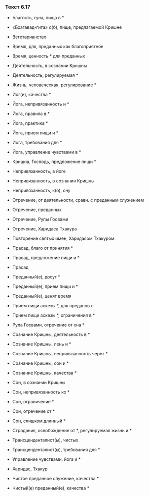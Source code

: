 ### Текст 6.17

- Благость, гуна, пища в *

- «Бхагавад-гита» о(б), пище, предлагаемой Кришне

- Вегетарианство

- Время, для, преданных как благоприятное

- Время, ценность * для преданных

- Деятельность, в сознании Кришны

- Деятельность, регулируемая *

- Жизнь, человеческая, регулирование *

- Йог(и), качества *

- Йога, непривязанность и *

- Йога, правила в *

- Йога, практика *

- Йога, прием пищи и *

- Йога, требования для *

- Йога, управление чувствами в *

- Кришна, Господь, предложение пищи *

- Непривязанность, в йоге

- Непривязанность, в сознании Кришны

- Непривязанность, к(о), сну

- Отречение, от деятельности, сравн. с преданным служением

- Отречение, преданных

- Отречение, Рупы Госвами

- Отречение, Харидаса Тхакура

- Повторение святых имен, Харидасом Тхакуром

- Прасад, благо от принятия *

- Прасад, предложение пищи и *

- Прасад

- Преданный(е), досуг *

- Преданный(е), прием пищи и *

- Преданный(е), ценят время

- Прием пищи аскезы *, для преданных

- Прием пищи аскезы *, ограничения в *

- Рупа Госвами, отречение от сна *

- Сознание Кришны, деятельность в *

- Сознание Кришны, лень и *

- Сознание Кришны, непривязанность через *

- Сознание Кришны, сон и *

- Сознание Кришны, качества *

- Сон, в сознании Кришны

- Сон, непривязанность ко *

- Сон, ограничение *

- Сон, отречение от *

- Сон, слишком длинный *

- Страдания, освобождение от *, регулируемая жизнь и *

- Трансценденталист(ы), чистых

- Трансценденталист(ы), требования для *

- Управление чувствами, йога и *

- Харидас, Тхакур

- Чистое преданное служение, качества *

- Чистый(е) преданный(е), качества *
	
